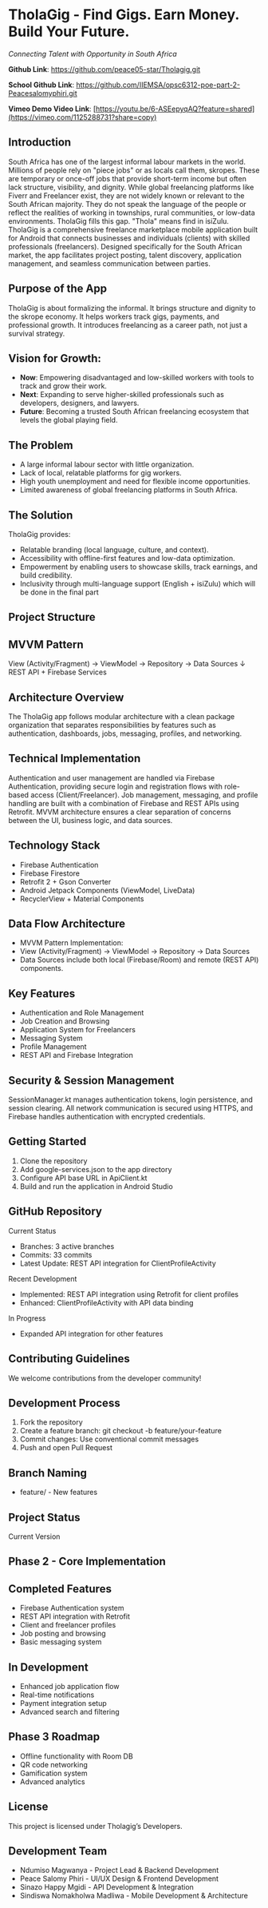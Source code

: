 # TholaGig - Find Gigs. Earn Money. Build Your Future.

*Connecting Talent with Opportunity in South Africa*

**Github Link**: https://github.com/peace05-star/Tholagig.git 

**School Github Link**: https://github.com/IIEMSA/opsc6312-poe-part-2-Peacesalomyphiri.git

**Vimeo Demo Video Link**: [https://youtu.be/6-ASEepyqAQ?feature=shared](https://vimeo.com/1125288731?share=copy)

## Introduction
South Africa has one of the largest informal labour markets in the world. Millions of people rely on "piece jobs" or as locals call them, skropes. These are temporary or once-off jobs that provide short-term income but often lack structure, visibility, and dignity.
While global freelancing platforms like Fiverr and Freelancer exist, they are not widely known or relevant to the South African majority. They do not speak the language of the people or reflect the realities of working in townships, rural communities, or low-data environments.
TholaGig fills this gap.
"Thola" means find in isiZulu. TholaGig is a comprehensive freelance marketplace mobile application built for Android that connects businesses and individuals (clients) with skilled professionals (freelancers). Designed specifically for the South African market, the app facilitates project posting, talent discovery, application management, and seamless communication between parties.
## Purpose of the App
TholaGig is about formalizing the informal.
It brings structure and dignity to the skrope economy. It helps workers track gigs, payments, and professional growth. It introduces freelancing as a career path, not just a survival strategy.
## Vision for Growth:
-	**Now**: Empowering disadvantaged and low-skilled workers with tools to track and grow their work.
-	**Next**: Expanding to serve higher-skilled professionals such as developers, designers, and lawyers.
-	**Future**: Becoming a trusted South African freelancing ecosystem that levels the global playing field.

## The Problem
-	A large informal labour sector with little organization.
-	Lack of local, relatable platforms for gig workers.
-	High youth unemployment and need for flexible income opportunities.
-	Limited awareness of global freelancing platforms in South Africa.

## The Solution
TholaGig provides:
-	Relatable branding (local language, culture, and context).
-	Accessibility with offline-first features and low-data optimization.
-	Empowerment by enabling users to showcase skills, track earnings, and build credibility.
-	Inclusivity through multi-language support (English + isiZulu) which will be done in the final part

## Project Structure
 
## MVVM Pattern
View (Activity/Fragment) → ViewModel → Repository → Data Sources
                                      ↓
                              REST API + Firebase Services
## Architecture Overview
The TholaGig app follows modular architecture with a clean package organization that separates responsibilities by features such as authentication, dashboards, jobs, messaging, profiles, and networking.
## Technical Implementation
Authentication and user management are handled via Firebase Authentication, providing secure login and registration flows with role-based access (Client/Freelancer). Job management, messaging, and profile handling are built with a combination of Firebase and REST APIs using Retrofit. MVVM architecture ensures a clear separation of concerns between the UI, business logic, and data sources.
## Technology Stack
-	Firebase Authentication
-	Firebase Firestore
-	Retrofit 2 + Gson Converter
-	Android Jetpack Components (ViewModel, LiveData)
-	RecyclerView + Material Components

## Data Flow Architecture
-	MVVM Pattern Implementation:
-	View (Activity/Fragment) → ViewModel → Repository → Data Sources
-	Data Sources include both local (Firebase/Room) and remote (REST API) components.

## Key Features
-	Authentication and Role Management
-	Job Creation and Browsing
-	 Application System for Freelancers
-	 Messaging System
-	 Profile Management
-	 REST API and Firebase Integration

## Security & Session Management
SessionManager.kt manages authentication tokens, login persistence, and session clearing. All network communication is secured using HTTPS, and Firebase handles authentication with encrypted credentials.
## Getting Started
1.	Clone the repository
2.	 Add google-services.json to the app directory
3.	Configure API base URL in ApiClient.kt
4.	Build and run the application in Android Studio
## GitHub Repository
Current Status
-	Branches: 3 active branches
-	Commits: 33 commits
-	Latest Update: REST API integration for ClientProfileActivity
  
  Recent Development
-	Implemented: REST API integration using Retrofit for client profiles
-	Enhanced: ClientProfileActivity with API data binding
  
  In Progress
- Expanded API integration for other features
## Contributing Guidelines
We welcome contributions from the developer community!
## Development Process
1.	Fork the repository
2.	Create a feature branch: git checkout -b feature/your-feature
3.	Commit changes: Use conventional commit messages
4.	Push and open Pull Request
## Branch Naming
- feature/ - New features
## Project Status
Current Version
## Phase 2 - Core Implementation
## Completed Features
-	Firebase Authentication system
-	REST API integration with Retrofit
-	Client and freelancer profiles
-	Job posting and browsing
-	Basic messaging system
## In Development
-	Enhanced job application flow
-	Real-time notifications
-	Payment integration setup
-	Advanced search and filtering
## Phase 3 Roadmap
-	Offline functionality with Room DB
-	QR code networking
-	Gamification system
-	Advanced analytics
## License
This project is licensed under Tholagig’s Developers.
## Development Team
-	Ndumiso Magwanya - Project Lead & Backend Development
-	Peace Salomy Phiri - UI/UX Design & Frontend Development
-	Sinazo Happy Mgidi - API Development & Integration
-	Sindiswa Nomakholwa Madliwa - Mobile Development & Architecture


